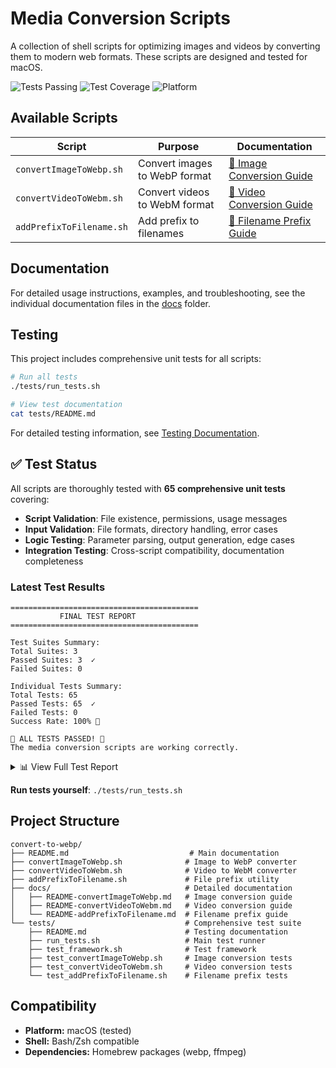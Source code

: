 # Media Conversion Scripts

A collection of shell scripts for optimizing images and videos by converting them to modern web formats. These scripts are designed and tested for macOS.

![Tests Passing](https://img.shields.io/badge/tests-65%2F65%20passing-brightgreen?style=flat-square)
![Test Coverage](https://img.shields.io/badge/coverage-100%25-brightgreen?style=flat-square)
![Platform](https://img.shields.io/badge/platform-macOS-blue?style=flat-square)

## Available Scripts

| Script                   | Purpose                       | Documentation                                                  |
| ------------------------ | ----------------------------- | -------------------------------------------------------------- |
| `convertImageToWebp.sh`  | Convert images to WebP format | [📖 Image Conversion Guide](docs/README-convertImageToWebp.md) |
| `convertVideoToWebm.sh`  | Convert videos to WebM format | [📖 Video Conversion Guide](docs/README-convertVideoToWebm.md) |
| `addPrefixToFilename.sh` | Add prefix to filenames       | [📖 Filename Prefix Guide](docs/README-addPrefixToFilename.md) |

## Documentation

For detailed usage instructions, examples, and troubleshooting, see the individual documentation files in the [docs](docs/) folder.

## Testing

This project includes comprehensive unit tests for all scripts:

```bash
# Run all tests
./tests/run_tests.sh

# View test documentation
cat tests/README.md
```

For detailed testing information, see [Testing Documentation](tests/README.md).

## ✅ Test Status

All scripts are thoroughly tested with **65 comprehensive unit tests** covering:

- **Script Validation**: File existence, permissions, usage messages
- **Input Validation**: File formats, directory handling, error cases  
- **Logic Testing**: Parameter parsing, output generation, edge cases
- **Integration Testing**: Cross-script compatibility, documentation completeness

### Latest Test Results
```
==========================================
           FINAL TEST REPORT             
==========================================

Test Suites Summary:
Total Suites: 3
Passed Suites: 3  ✓
Failed Suites: 0

Individual Tests Summary:
Total Tests: 65
Passed Tests: 65  ✓
Failed Tests: 0
Success Rate: 100% 🎉

🎉 ALL TESTS PASSED! 🎉
The media conversion scripts are working correctly.
```

<details>
<summary>📊 View Full Test Report</summary>

```
==========================================
  Media Conversion Scripts - Test Suite  
==========================================

=== Checking Dependencies ===
✓ cwebp found: /opt/homebrew/bin/cwebp
✓ ffmpeg found: /opt/homebrew/bin/ffmpeg

=== Running Test Suite: Image Conversion Tests ===
✓ PASS: convertImageToWebp.sh exists
✓ PASS: convertImageToWebp.sh is executable
✓ PASS: Script exits with code 1 when no arguments provided
✓ PASS: Script shows usage message when no arguments provided
✓ PASS: Script exits with code 1 for nonexistent file
✓ PASS: Script exits with code 1 for nonexistent directory
✓ PASS: Script exits with code 1 for unsupported file type
✓ PASS: Script recognizes directory input and attempts processing
✓ PASS: Script accepts .png files
✓ PASS: Script accepts .jpg files
✓ PASS: Script accepts .jpeg files
✓ PASS: Script accepts .gif files
✓ PASS: Script accepts .bmp files
✓ PASS: Script accepts .tiff files
Suite Results: 14/14 passed
✓ Image Conversion Tests: ALL TESTS PASSED

=== Running Test Suite: Video Conversion Tests ===
✓ PASS: convertVideoToWebm.sh exists
✓ PASS: convertVideoToWebm.sh is executable
✓ PASS: Script exits with code 1 when no arguments provided
✓ PASS: Script shows usage message when no arguments provided
✓ PASS: Script exits with code 1 for nonexistent file
✓ PASS: Script exits with code 1 for nonexistent directory
✓ PASS: Script exits with code 1 for unsupported file type
✓ PASS: Script rejects WebM files as expected
✓ PASS: Script recognizes directory input and attempts processing
✓ PASS: Script accepts .mp4 files
✓ PASS: Script accepts .mov files
✓ PASS: Script accepts .avi files
✓ PASS: Script accepts .mkv files
✓ PASS: Script accepts .flv files
✓ PASS: Script accepts .wmv files
✓ PASS: Script accepts .mpeg files
✓ PASS: Script accepts .mpg files
✓ PASS: Script accepts .m4v files
✓ PASS: Script accepts .3gp files
✓ PASS: Script accepts .ogg files
✓ PASS: ffmpeg is available in PATH
Suite Results: 21/21 passed
✓ Video Conversion Tests: ALL TESTS PASSED

=== Running Test Suite: Filename Prefix Tests ===
✓ PASS: addPrefixToFilename.sh exists
✓ PASS: addPrefixToFilename.sh is executable
✓ PASS: Script exits with code 1 when no arguments provided
✓ PASS: Script shows usage message when no arguments provided
✓ PASS: Script exits with code 1 when prefix is missing
✓ PASS: Script exits with code 1 when path is missing
✓ PASS: Script exits with code 1 for nonexistent path
✓ PASS: Script succeeds when renaming single file
✓ PASS: File was renamed with prefix
✓ PASS: Original file was removed after renaming
✓ PASS: Script succeeds when processing directory
✓ PASS: First file was renamed with prefix
✓ PASS: Second file was renamed with prefix
✓ PASS: Third file was renamed with prefix
✓ PASS: Original files were removed after renaming
✓ PASS: Script reports correct file count
✓ PASS: Script handles files with spaces in names
✓ PASS: File with spaces was renamed correctly
✓ PASS: Script handles special characters in prefix
✓ PASS: File was renamed with special character prefix
Suite Results: 20/20 passed
✓ Filename Prefix Tests: ALL TESTS PASSED

=== Running Integration Tests ===
✓ PASS: Script exists: convertImageToWebp.sh
✓ PASS: Script is executable: convertImageToWebp.sh
✓ PASS: Script exists: convertVideoToWebm.sh
✓ PASS: Script is executable: convertVideoToWebm.sh
✓ PASS: Script exists: addPrefixToFilename.sh
✓ PASS: Script is executable: addPrefixToFilename.sh
✓ PASS: Documentation exists: README.md
✓ PASS: Documentation exists: docs/README-convertImageToWebp.md
✓ PASS: Documentation exists: docs/README-convertVideoToWebm.md
✓ PASS: Documentation exists: docs/README-addPrefixToFilename.md
```

</details>

**Run tests yourself**: `./tests/run_tests.sh`

## Project Structure

```
convert-to-webp/
├── README.md                           # Main documentation
├── convertImageToWebp.sh              # Image to WebP converter
├── convertVideoToWebm.sh              # Video to WebM converter
├── addPrefixToFilename.sh             # File prefix utility
├── docs/                              # Detailed documentation
│   ├── README-convertImageToWebp.md   # Image conversion guide
│   ├── README-convertVideoToWebm.md   # Video conversion guide
│   └── README-addPrefixToFilename.md  # Filename prefix guide
└── tests/                             # Comprehensive test suite
    ├── README.md                      # Testing documentation
    ├── run_tests.sh                   # Main test runner
    ├── test_framework.sh              # Test framework
    ├── test_convertImageToWebp.sh     # Image conversion tests
    ├── test_convertVideoToWebm.sh     # Video conversion tests
    └── test_addPrefixToFilename.sh    # Filename prefix tests
```

## Compatibility

-   **Platform:** macOS (tested)
-   **Shell:** Bash/Zsh compatible
-   **Dependencies:** Homebrew packages (webp, ffmpeg)
